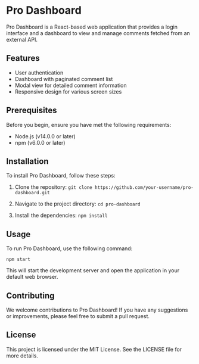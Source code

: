 # Pro Dashboard

Pro Dashboard is a React-based web application that provides a login interface and a dashboard to view and manage comments fetched from an external API.

## Features

- User authentication
- Dashboard with paginated comment list
- Modal view for detailed comment information
- Responsive design for various screen sizes

## Prerequisites

Before you begin, ensure you have met the following requirements:

- Node.js (v14.0.0 or later)
- npm (v6.0.0 or later)

## Installation

To install Pro Dashboard, follow these steps:

1. Clone the repository:   ```
   git clone https://github.com/your-username/pro-dashboard.git   ```

2. Navigate to the project directory:   ```
   cd pro-dashboard   ```

3. Install the dependencies:   ```
   npm install   ```

## Usage

To run Pro Dashboard, use the following command:

```
npm start
```

This will start the development server and open the application in your default web browser.

## Contributing

We welcome contributions to Pro Dashboard! If you have any suggestions or improvements, please feel free to submit a pull request.

## License

This project is licensed under the MIT License. See the LICENSE file for more details.
